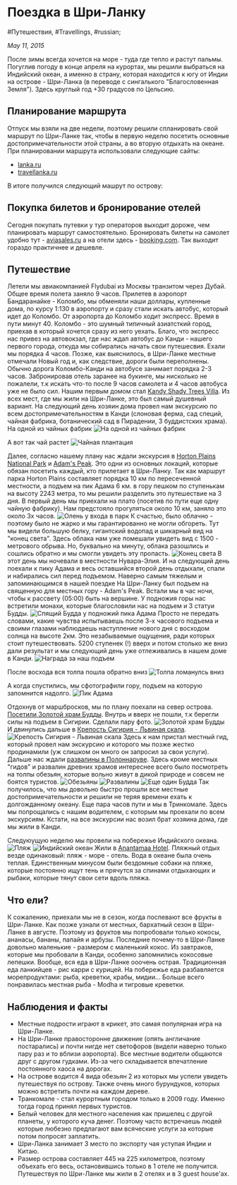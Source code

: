 # Поездка в Шри-Ланку

#Путешествия, #Travellings, #russian;

_May 11, 2015_

После зимы всегда хочется на море - туда где тепло и растут пальмы. Погуглив погоду в конце апреля на курортах, мы решили выбраться на Индийский океан, а именно в страну, которая находится к югу от Индии на острове - Шри-Ланка (в переводе с сингалького "Благословенная Земля"). Здесь круглый год +30 градусов по Цельсию.

## Планирование маршрута
Отпуск мы взяли на две недели, поэтому решили спланировать свой маршрут по Шри-Ланке так, чтобы в первую неделю посетить основные достопримечательности этой страны, а во вторую отдыхать на океане. При планировании маршрута использовали следующие сайты:

* [lanka.ru](https://lanka.ru/)
* [travellanka.ru](https://travellanka.ru/)

В итоге получился следующий машрут по острову:
<script type="text/javascript" charset="utf-8" src="https://api-maps.yandex.ru/services/constructor/1.0/js/?sid=fK2DRRcLNQEh7ST5UuEMcaeM6G7GidKt&width=600&height=450">
</script>


## Покупка билетов и бронирование отелей
Сегодня покупать путевки у тур операторов выходит дороже, чем планировать маршрут самостоятельно. 
Бронировать билеты на самолет удобно тут - [aviasales.ru](https://www.aviasales.ru/) а на отели здесь - [booking.com](https://www.booking.com/). Так выходит гораздо практичнее и дешевле.

## Путешествие
Летели мы авиакомпанией Flydubai из Москвы транзитом через Дубай. Общее время полета заняло 9 часов.
Прилетев в аэропорт Бандаранайке - Коломбо, мы обменяли наши доллары, купленные дома, по курсу 1:130 в аэропорту и сразу стали искать автобус, который идет до Коломбо. От аэропорта до Коломбо ходит экспресс. Время в пути минут 40. Коломбо - это шумный типичный азиатсткий город, приехав в который хочется сразу из него уехать. Благо, что экспресс нас привез на автовокзал, где нас ждал автобус до Канди - нашего первого города, откуда мы собирались начать свои путешесвия. Ехали мы порядка 4 часов. Позже, как выяснилось, в Шри-Ланке местные отмечали Новый год и, как следствие, дороги были переполнены. Обычно дорога Коломбо-Канди на автобусе занимает порядка 2-3 часов. Забронировав отель заранее на букинге, мы нисколько не пожалели, т.к искать что-то после 9 часов самолета и 4 часов автобуса уже не было сил. Нашим первым домом стал [Kandy Shady Trees Villa](https://www.booking.com/hotel/lk/kandy-shady-trees-villa.en-gb.html). Из всех мест, где мы жили на Шри-Ланке, это был самый душевный вариант. На следующий день хозяин дома провел нам экскурсию по всем достопримечательностям в Канди (слоновая ферма, сад специй, чайная фабрика, ботанический сад в Пирадении, 3 буддистских храма).
На одной из чайных фабрик
![На одной из чайных фабрик](/images/sri-lanka/tea_fabric.JPG "На чайной фабрике")

А вот так чай растет
![Чайная плантация](/images/sri-lanka/tea.JPG)

Далее, согласно нашему плану нас ждали экскурсия в [Horton Plains National Park](https://www.tripadvisor.ru/Attraction_Review-g2562188-d447526-Reviews-Horton_Plains_National_Park-Ohiya_Uva_Province.html) и [Adam's Peak](https://www.tripadvisor.ru/Attraction_Review-g293961-d368124-Reviews-Adam_s_Peak-Sri_Lanka.html). Это одни из основных локаций, которые обязан посетить каждый, кто прилетает в Шри-Ланку. Так как маршрут парка Horton Plains составляет порядка 10 км по пересеченной местности, а подъем на пик Адама 6 км. в гору пешком по ступенькам на высоту 2243 метра, то мы решили разделить это путешествие на 3 дня. В первый день мы приехали на плато (посетив по пути еще одну чайную фабрику). Нам предстояло прогуляться около 10 км, заняло это около 3х часов. 
![Олень у входа в парк](/images/sri-lanka/olen.JPG "У входа в национальный парк нас ждал олень")
К счастью, было облачно - поэтому было не жарко и мы гарантированно не могли обгореть. Тут мы видели большую белку, гигантский водопад и шикарный вид на "конец света". Здесь облака нам уже помешали увидеть вид с 1500 - метрового обрыва. Но, буквально на минуту, облака разошлись и сошлись обратно и мы смогли увидеть эту пропасть.
![Конец света](/images/sri-lanka/end_of_earth.jpg)
В этот день мы ночевали в местности Нувара-Элия. И на следующий день поехали к пику Адама и весь оставшийся второй день отдыхали, спали и набирались сил перед подъемом. Наверно самым тяжелым и запоминающимся в нашей поездке На Шри-Ланку был подъем на священную для местных гору - Adam's Peak. Встали мы в час ночи, чтобы к рассвету (05:00) быть на вершине. У подножия горы нас встретили монахи, которые благословили нас на подъем и 3 статуи Будды.
![Спящий Будда у подножий пика Адама](/images/sri-lanka/sleep_budda.JPG "Спящий Будда у подножий пика Адама")
Просто не передать словами, какие чувства испытываешь после 3-х часового подъема и своими глазами наблюдаешь наступление нового дня с восходом солнца на высоте 2км. Это незабываемые ощущения, ради которых стоит путешествовать. 5200 ступенек (!) вверх и потом столько же вниз дали результат и мы следующий день уже отлеживались в нашем доме в Канди.
![Награда за наш подъем](/images/sri-lanka/sun.JPG "Награда за наш подъем")

После восхода вся толпа пошла обратно вниз
![Толпа ломанулсь вниз](/images/sri-lanka/tolpa.JPG "Толпа ломанулсь вниз")

А когда спустились, мы сфотографили гору, подъем на которую запомнится надолго.
![Пик Адама](/images/sri-lanka/adam_peak.JPG "Пик Адама")

Отдохнув от маршбросков, мы по плану поехали на север острова. [Посетили Золотой храм Будды](https://www.tripadvisor.ru/ShowUserReviews-g304133-d550649-r149023167-Golden_Cave_Temple-Dambulla_Central_Province.html). Внутрь и вверх не пошли, т.к берегли силы на подъем в Сигирии. Сделали пару фото.
![Золотой храм Будды](/images/sri-lanka/golden_temple.JPG "Золотой храм Будды")
И двинулись дальше в [Крепость Сигирия - Львиная скала](https://www.tripadvisor.ru/Attraction_Review-g304141-d317483-Reviews-Citadel_of_Sigiriya_Lion_Rock-Sigiriya_Central_Province.html). 
![Крепость Сигирия - Львиная скала](/images/sri-lanka/sigiria.JPG "Крепость Сигирия - Львиная скала")
Здесь к нам пристал местный гид, который провел нам экскурсию и которого мы позже жестко продинамили (уж слишком он много он запросил за свои услуги). Дальше нас ждали [развалины в Полоннаруве](https://www.tripadvisor.ru/Attraction_Review-g304140-d1953743-Reviews-Polonnaruwa-Polonnaruwa_North_Central_Province.html). Здесь кроме местных "гидов" и развалин древних храмов интереснее всего было посмотреть на толпы обезьян, которые вольно живут в дикой природе и совсем не боятся туристов. 
![Обезьяны](/images/sri-lanka/monkey.JPG)
![Развалины](/images/sri-lanka/temple.JPG)
![Еще один Будда](/images/sri-lanka/budda_2.JPG)
Так получилось, что мы довольно быстро прошли все местные достопримечательности и решили не теряя времени ехать к долгожданному океану. Еще пара часов пути и мы в Тринкомале. Здесь мы попрощались с нашим водителем, с которым мы проехали по всем экскурсиям. Кстати, на все экскурсии нас возил брат хозяина дома, где мы жили в Канди.

Следуюущую неделю мы провели на побережье Индийского океана. 
![Пляж](/images/sri-lanka/beach.JPG)
![Индийский океан](/images/sri-lanka/indian_ocean.JPG)
Жили в [Anantamaa Hotel](https://www.booking.com/hotel/lk/anantamaa.ru.html?sid=957ae3320fd2de92b6a0860c6193f05c;dcid=4;ucfs=1;srfid=127f9aca72d78576a324a643255b6be90a98e141X1;highlight_room=). Пляжный отдых везде одинаковый: пляж - море - отель. Вода в океане была очень теплая. Единственным минусом были бездомные собаки на пляже, которые постоянно ищут тень и прячутся за спинами отдыхающих и рыбаки, которые тянут свои сети вдоль пляжа.

## Что ели?
К сожалению, приехали мы не в сезон, когда поспевают все фрукты в Шри-Ланке. Как позже узнали от местных, бархатный сезон в Шри-Ланке в августе. Поэтому из фруктов мы попробовали только кокосы, ананасы, бананы, папайя и арбузы. Последние почему-то в Шри-Ланке довольно маленькие - размером с маленький кокос. Из завтраков, которые мы пробовали в Канди, особенно запомнились кокосовые лепешки. Вообще, вся еда в Шри-Ланке ооочень острая. Традиционная еда ланкийцев - рис карри с курицей. На побережье еда разбавляется морепродуктами: рыба, креветки, крабы, мидии... Больше всего понравилась местная рыба - Modha и тигровые креветки. 

## Наблюдения и факты
* Местные подрости играют в крикет, это самая популярная игра на Шри-Ланке.
* На Шри-Ланке правосторонне движение (опять англичание постарались) и почти нигде нет светофоров (видели наверно только пару раз и то вблизи аэропорта). Все местные водители общаются друг с другом гудками. Из-за чего складывается впечатление постоянного хаоса на дорогах.
* На острове водится 4 вида обезьян 2 из которых мы успели увидеть путешествуя по острову. Также очень много бурундуков, которых можно встретить почти на каждом дереве.
* Транкомале - стал курортным городом только в 2009 году. Именно тогда город принял первых туристов.
* Белый человек для местного населения как пришелец с другой планеты, у которого куча денег. Поэтому часто встречаешь людей которые любезно предлагают вам всяческие услуги за которые потом попросят заплатить.
* Шри-Ланка занимает 3 место по экспорту чая уступая Индии и Китаю.
* Размер острова составляет 445 на 225 километров, поэтому объехать его весь, остановившись только в 1 отеле не получится. Путешествуя по Шри-Ланке мы жили в 2 отелях и в 3 guest house'ах.
